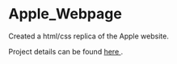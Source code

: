 # Apple_Webpage

Created a html/css replica of the Apple website. 

Project details can be found <a href = "https://www.theodinproject.com/lessons/building-with-backgrounds-and-gradients"> here </a>.
